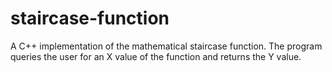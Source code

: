 # staircase-function
A C++ implementation of the mathematical staircase function. The program queries the user for an X value of the function and returns the Y value. 
